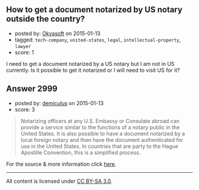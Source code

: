 ## How to get a document notarized by US notary outside the country?

- posted by: [Okyasoft](https://stackexchange.com/users/294248/okyasoft) on 2015-01-13
- tagged: `tech-company`, `united-states`, `legal`, `intellectual-property`, `lawyer`
- score: 1

I need to get a document notarized by a US notary but I am not in US currently. Is it possible to get it notarized or I will need to visit US for it?


## Answer 2999

- posted by: [demiculus](https://stackexchange.com/users/5264485/demiculus) on 2015-01-13
- score: 3

<blockquote>
  <p>Notarizing officers at any U.S. Embassy or Consulate abroad can provide a service similar to the functions of a notary public in the United States. It is also possible to have a document notarized by a local foreign notary and then have the document authenticated for use in the United States.  In countries that are party to the Hague Apostille Convention, this is a simplified process.</p>
</blockquote>

<p>For the source &amp; more information click <a href="http://travel.state.gov/content/travel/english/legal-considerations/judicial/authentication-of-documents/notarial-and-authentication-services-consular-officers.html" rel="nofollow">here</a>.</p>




---

All content is licensed under [CC BY-SA 3.0](https://creativecommons.org/licenses/by-sa/3.0/).
